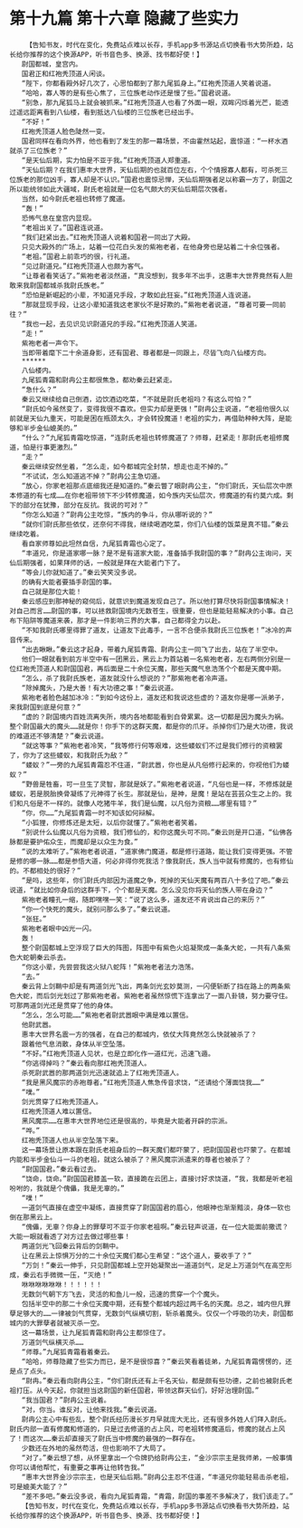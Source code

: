 # 第十九篇 第十六章 隐藏了些实力
        【告知书友，时代在变化，免费站点难以长存，手机app多书源站点切换看书大势所趋，站长给你推荐的这个换源APP，听书音色多、换源、找书都好使！】
       尉国都城，皇宫内。
       国君正和红袍秃顶道人闲谈。
       “陛下，你都看殿外好几次了，心思怕都到了那九尾狐身上。”红袍秃顶道人笑着说道。
       “哈哈，寡人等的是有些心焦了，三位族老动作还是慢了些。”国君说道。
       “别急，那九尾狐马上就会被抓来。”红袍秃顶道人也看了外面一眼，双眸闪烁着光芒，能透过遥远距离看到八仙楼，看到抵达八仙楼的三位族老已经出手。
       “不好！”
       红袍秃顶道人脸色陡然一变。
       国君同样在看向外界，他也看到了发生的那一幕场景，不由霍然站起，震惊道：“一杯水酒就杀了三位族老？”
       “是天仙后期，实力怕是不亚于我。”红袍秃顶道人郑重道。
       “天仙后期？在我们惠丰大世界，天仙后期的也就百位左右，个个情报寡人都有，可杀死三位族老的那位凶手，寡人却是不认识。”国君也震惊忌惮，天仙后期强者足以称霸一方了，尉国之所以能统领如此大疆域，尉氏老祖就是一位名气颇大的天仙后期层次强者。
       当然，如今尉氏老祖也转修了魔道。
       “轰！”
       恐怖气息在皇宫内显现。
       “老祖出关了。”国君连说道。
       “我们赶紧出去。”红袍秃顶道人说着和国君一同出了大殿。
       只见大殿外的广场上，站着一位花白头发的紫袍老者，在他身旁也是站着二十余位强者。
       “老祖。”国君上前乖巧的很，行礼道。
       “见过尉道兄。”红袍秃顶道人也颇为客气。
       “让尊者看笑话了。”紫袍老者淡然道，“真没想到，我多年不出手，这惠丰大世界竟然有人胆敢来我尉国都城杀我尉氏族老。”
       “恐怕是新崛起的小辈，不知道兄手段，才敢如此狂妄。”红袍秃顶道人连说道。
       “那就显现手段，让这小辈知道我这老家伙不是好欺的。”紫袍老者说道，“尊者可要一同前往？”
       “我也一起，去见识见识尉道兄的手段。”红袍秃顶道人笑道。
       “走！”
       紫袍老者一声令下。
       当即带着麾下二十余道身影，还有国君、尊者都是一同跟上，尽皆飞向八仙楼方向。
       ******
       八仙楼内。
       九尾狐青霜和尉冉公主都很焦急，都劝秦云赶紧走。
       “急什么？”
       秦云又继续给自己倒酒，边饮酒边吃菜，“不就是尉氏老祖吗？有这么可怕？”
       “尉氏如今虽然变了，变得我很不喜欢。但实力却是更强！”尉冉公主说道，“老祖他很久以前就是天仙九重天，可能是困在瓶颈太久，才会转投魔道！老祖的实力，再借助种种大阵，是能够和半步金仙媲美的。”
       “什么？”九尾狐青霜吃惊道，“连尉氏老祖也转修魔道了？师尊，赶紧走！那尉氏老祖修魔道，怕是行事更激烈。”
       “走？”
       秦云继续安然坐着，“怎么走，如今都城完全封禁，想走也走不掉的。”
       “不试试，怎么知道逃不掉？”尉冉公主急切道。
       “放心，你家老祖那点底细我还是知道的。”秦云瞥了眼尉冉公主，“你们尉氏，天仙层次中原本修道的有七成……在你老祖带领下不少转修魔道，如今族内天仙层次，修魔道的有约莫六成。剩下的部分在犹豫，部分在反抗。我说的可对？”
       “你怎么知道？”尉冉公主吃惊，“族内的争斗，你从哪听说的？”
       “就你们尉氏那些依仗，还奈何不得我，继续喝酒吃菜，你们八仙楼的饭菜是真不错。”秦云继续吃着。
       看自家师尊如此坦然自信，九尾狐青霜也心定了。
       “丰道兄，你是道家哪一脉？是不是有道家大能，准备插手我尉国的事？”尉冉公主询问，天仙后期强者，如果拜师的话，一般就是拜在大能者门下了。
       “等会儿你就知道了。”秦云笑笑没多说。
       的确有大能者要插手尉国的事。
       自己就是那位大能！
       秦云感应到那神秘的窥伺后，就意识到魔道发现自己了。所以他打算尽快将尉国事情解决！对自己而言……尉国的事，可以拯救尉国境内无数苍生，很重要，但也是能轻易解决的小事。自己布下陷阱等魔道来袭，那才是一件影响三界的大事，自己都得全力以赴。
       “不知我尉氏哪里得罪了道友，让道友下此毒手，一言不合便杀我尉氏三位族老！”冰冷的声音传来。
       “出去瞅瞅。”秦云这才起身，带着九尾狐青霜、尉冉公主一同飞了出去，站在了半空中。
       他们一眼就看到前方半空中有一团黑云，黑云上为首站着一名紫袍老者，左右两侧分别是一位红袍秃顶道人和尉国国君，再后面是二十余位天魔，那些天魔气息浩荡个个都是天魔中期。
       “怎么，杀了我尉氏族老，道友就没什么想说的？”那紫袍老者冷声道。
       “除掉魔头，乃是大善！有大功德之事！”秦云说道。
       紫袍老者脸色越加冰冷：“到如今这份上，道友还和我说这些虚的？道友你是哪一派弟子，来我尉国到底是何意？”
       “虚的？尉国境内百姓流离失所，境内各地都能看到白骨累累。这一切都是因为魔头为祸。整个尉国最大的魔头……就是你！你手下的这群天魔，都是你的爪牙。杀掉你们乃是大功德，我说的难道还不够清楚？”秦云说道。
       “就这等事？”紫袍老者冷笑，“我等修行何等艰难，这些蝼蚁们不过是我们修行的资粮罢了，你为了这些蝼蚁，和我尉氏为敌？”
       “蝼蚁？”一旁的九尾狐青霜忍不住道，“尉武嚣，你也是从凡俗修行起来的，你视他们为蝼蚁？”
       “野兽是牲畜，可一旦生了灵智，那就是妖了。”紫袍老者说道，“凡俗也是一样，不修炼就是蝼蚁，若是脱胎换骨凝练了元神得了长生。那就是仙，是神，是魔！是站在芸芸众生之上的。我们和凡俗是不一样的。就像人吃猪牛羊，我们是仙魔，以凡俗为资粮……哪里有错？”
       “你，你……”九尾狐青霜一时不知该如何辩解。
       “小狐狸，你修炼还是太短，以后你就懂了。”紫袍老者笑着。
       “别说什么仙魔以凡俗为资粮，我们修仙的，和你这魔头可不同。”秦云则是开口道，“仙佛各脉都是要护佑众生，而魔却是以众生为食。”
       “说的太难听了。”紫袍老者说道，“道家佛门魔道，都是修行道路，能让我们变得更强。不管是修的哪一脉……都是参悟大道，何必非得你死我活？像我尉氏，族人当中就有修魔的，也有修仙的。不都相处的很好？”
       “是吗，这些年，你们尉氏内部因为道魔之争，死掉的天仙天魔有两百八十多位了吧。”秦云说道，“就比如你身后的这群手下，个个都是天魔。怎么没见你将天仙的族人带在身边？”
       紫袍老者瞳孔一缩，随即嘿嘿一笑：“说了这么多，道友还不肯说出自己的来历？”
       “你一个快死的魔头，就别问那么多了。”秦云说道。
       “张狂。”
       紫袍老者眼中凶光一闪。
       轰！
       整个尉国都城上空浮现了巨大的阵图，阵图中有紫色火焰凝聚成一条条大蛇，一共有八条紫色大蛇朝秦云杀去。
       “你这小辈，先尝尝我这火狱八蛇阵！”紫袍老者法力浩荡。
       “去。”
       秦云背上剑鞘中却是有两道剑光飞出，两条剑光玄妙莫测，一闪便斩断了挡在路上的两条紫色大蛇，而后剑光划过了那紫袍老者。紫袍老者虽然惊慌下连拿出了一面八卦镜，努力要守住。可那两道剑光还是贯穿了他的身体。
       “怎么，怎么可能……”紫袍老者尉武嚣眼中满是难以置信。
       他尉武嚣。
       惠丰大世界名震一方的强者，在自己的都城内，依仗大阵竟然怎么快就被杀了？
       跟着他气息消散，身体从半空坠落。
       “不好。”红袍秃顶道人见状，也是立即化作一道红光，迅速飞遁。
       “你逃得掉吗？”秦云看向那红袍秃顶道人。
       杀死尉武嚣的那两道剑光迅速就追上了红袍秃顶道人。
       “我是黑风魔宗的赤袍尊者。”红袍秃顶道人焦急传音求饶，“还请给个薄面饶我……”
       “噗。”
       剑光贯穿了红袍秃顶道人。
       红袍秃顶道人难以置信。
       黑风魔宗……在惠丰大世界地位还是很高的，毕竟是大能者开辟的宗派。
       “哗。”
       红袍秃顶道人也从半空坠落下来。
       这一幕场景让原本跟在尉氏老祖身后的一群天魔们都吓蒙了，把尉国国君也吓蒙了。在都城内能和半步金仙斗一斗的老祖，就这么被杀了？黑风魔宗派遣来的尊者也被杀了？
       “尉国国君。”秦云看过去。
       “饶命，饶命。”尉国国君膝盖一软，直接跪在云团上，直接讨好求饶道，“我，我都是听老祖吩咐的，我就是个傀儡，我是无辜的。”
       “噗！”
       一道剑气直接在虚空中凝练，直接贯穿了尉国国君的眉心，他眼神也渐渐黯淡，身体一软也倒在那黑云上。
       “傀儡，无辜？你身上的罪孽可不亚于你家老祖啊。”秦云轻声说道，在一位大能面前撒谎？大能一眼就看透了对方过去做过哪些事！
       两道剑光飞回秦云背后的剑鞘中。
       让在黑云上惊惧万分的二十余位天魔们都心生希望：“这个道人，要收手了？”
       “万剑！”秦云一伸手，只见尉国都城上空开始凝聚出一道道剑气，足足上万道剑气在高空形成，秦云右手微微一压，“灭绝！”
       咻咻咻咻咻咻！！！！！！
       无数剑气朝下方飞去，灵活的和鱼儿一般，迅速的贯穿一个个魔头。
       包括半空中的那二十余位天魔中期，还有整个都城内超过两千名的天魔。总之，城内但凡罪孽足够大的……一律被剑气贯穿，无数剑气纵横切割，斩杀着魔头。仅仅一个呼吸的功夫，尉国都城内的大罪孽者就被灭杀一空。
       这一幕场景，让九尾狐青霜和尉冉公主都惊住了。
       万道剑气纵横灭杀……
       “师尊。”九尾狐青霜看着秦云。
       “哈哈，师尊隐藏了些实力而已，是不是很惊喜？”秦云笑看着徒弟，九尾狐青霜愣愣的，还是点了点头。
       “尉冉。”秦云看向尉冉公主，“你们尉氏还有上千名天仙，都是颇有些功德，之前也被尉氏老祖打压。从今天起，你就担当这尉国的新任国君，带领这群天仙们，好好治理尉国。”
       “我当国君？”尉冉公主说着。
       “对，你当。谁反对，让他来找我。”秦云说道。
       尉冉公主心中有些乱，整个尉氏经历漫长岁月早就庞大无比，还有很多外姓人们拜入尉氏。尉氏内部一直有修魔和修道的，只是过去修道的占上风，可老祖转修魔道后，修魔的就占上风了！而这次……秦云却直接灭了尉氏当中修魔的最强的一群存在。
       少数还在外地的虽然苟活，但也影响不了大局了。
       “对了。”秦云想了想，从怀里拿出一个令牌扔给尉冉公主，“金沙宗宗主是我师弟，一般事情你可以请他帮忙，有重要之事再让他转告我。”
       “惠丰大世界金沙宗宗主，也是天仙后期。”尉冉公主忍不住道，“丰道兄你能轻易击杀老祖，可是媲美大能了？”
       “差不多吧。”秦云没多说，看向九尾狐青霜，“青霜，尉国的事差不多解决了，我们该走了。”
       【告知书友，时代在变化，免费站点难以长存，手机app多书源站点切换看书大势所趋，站长给你推荐的这个换源APP，听书音色多、换源、找书都好使！】